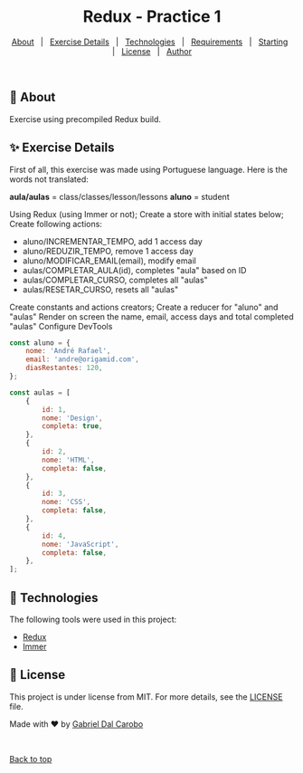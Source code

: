 <h1 align="center">Redux - Practice 1</h1>

<p align="center">
  <a href="#dart-about">About</a> &#xa0; | &#xa0; 
  <a href="#sparkles-exercise-details">Exercise Details</a> &#xa0; | &#xa0; 
  <a href="#rocket-technologies">Technologies</a> &#xa0; | &#xa0;
  <a href="#white_check_mark-requirements">Requirements</a> &#xa0; | &#xa0;
  <a href="#checkered_flag-starting">Starting</a> &#xa0; | &#xa0;
  <a href="#memo-license">License</a> &#xa0; | &#xa0;
  <a href="https://github.com/dalcarobo" target="_blank">Author</a>
</p>

<br>

## :dart: About

Exercise using precompiled Redux build.

## :sparkles: Exercise Details

First of all, this exercise was made using Portuguese language.
Here is the words not translated:

**aula/aulas** = class/classes/lesson/lessons
**aluno** = student

Using Redux (using Immer or not);
Create a store with initial states below;
Create following actions:

- aluno/INCREMENTAR_TEMPO, add 1 access day
- aluno/REDUZIR_TEMPO, remove 1 access day
- aluno/MODIFICAR_EMAIL(email), modify email
- aulas/COMPLETAR_AULA(id), completes "aula" based on ID
- aulas/COMPLETAR_CURSO, completes all "aulas"
- aulas/RESETAR_CURSO, resets all "aulas"

Create constants and actions creators;
Create a reducer for "aluno" and "aulas"
Render on screen the name, email, access days and total completed "aulas"
Configure DevTools

```js
const aluno = {
	nome: 'André Rafael',
	email: 'andre@origamid.com',
	diasRestantes: 120,
};

const aulas = [
	{
		id: 1,
		nome: 'Design',
		completa: true,
	},
	{
		id: 2,
		nome: 'HTML',
		completa: false,
	},
	{
		id: 3,
		nome: 'CSS',
		completa: false,
	},
	{
		id: 4,
		nome: 'JavaScript',
		completa: false,
	},
];
```

## :rocket: Technologies

The following tools were used in this project:

- [Redux](https://redux.js.org/)
- [Immer](https://github.com/immerjs/immer)

## :memo: License

This project is under license from MIT. For more details, see the [LICENSE](LICENSE.md) file.

Made with :heart: by <a href="https://github.com/dalcarobo" target="_blank">Gabriel Dal Carobo</a>

&#xa0;

<a href="#top">Back to top</a>

